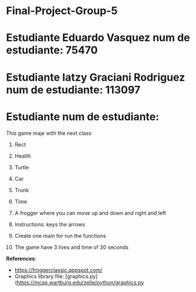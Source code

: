 # Final-Project-Group-5
# Estudiante Eduardo Vasquez num de estudiante: 75470
# Estudiante Iatzy Graciani Rodriguez num de estudiante: 113097
# Estudiante  num de estudiante: 

This game maje with the next class

1. Rect
2. Health
3. Turtle
4. Car
5. Trunk
6. Time

1. A frogger where you can move up and down and right and left
2. Instructions: keys the arrows
2. Create one main for run the functions
5. The game have 3 lives and time of 30 seconds

**References**:
* https://froggerclassic.appspot.com/
* Graphics library file: [graphics.py](https://mcsp.wartburg.edu/zelle/python/graphics.py
